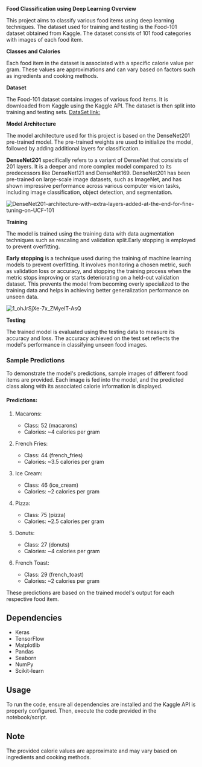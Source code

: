 **Food Classification using Deep Learning**
**Overview**

This project aims to classify various food items using deep learning techniques. The dataset used for training and testing is the Food-101 dataset obtained from Kaggle. The dataset consists of 101 food categories with images of each food item.

**Classes and Calories**

Each food item in the dataset is associated with a specific calorie value per gram. These values are approximations and can vary based on factors such as ingredients and cooking methods.

**Dataset**

The Food-101 dataset contains images of various food items. It is downloaded from Kaggle using the Kaggle API. The dataset is then split into training and testing sets.
 [DataSet link:](https://www.kaggle.com/dansbecker/food-101)

**Model Architecture**

The model architecture used for this project is based on the DenseNet201 pre-trained model. The pre-trained weights are used to initialize the model, followed by adding additional layers for classification.

**DenseNet201** specifically refers to a variant of DenseNet that consists of 201 layers. It is a deeper and more complex model compared to its predecessors like DenseNet121 and DenseNet169. DenseNet201 has been pre-trained on large-scale image datasets, such as ImageNet, and has shown impressive performance across various computer vision tasks, including image classification, object detection, and segmentation.

![DenseNet201-architecture-with-extra-layers-added-at-the-end-for-fine-tuning-on-UCF-101](https://github.com/NandhiniN0506/PRODIGY_ML_05/assets/157806111/b8e70a52-934a-476d-b9a1-e906018f80cb)

**Training**

The model is trained using the training data with data augmentation techniques such as rescaling and validation split.Early stopping is employed to prevent overfitting. 

**Early stopping** is a technique used during the training of machine learning models to prevent overfitting. It involves monitoring a chosen metric, such as validation loss or accuracy, and stopping the training process when the metric stops improving or starts deteriorating on a held-out validation dataset. This prevents the model from becoming overly specialized to the training data and helps in achieving better generalization performance on unseen data.

![1_ohJrSjXe-7x_ZMyeIT-AsQ](https://github.com/NandhiniN0506/PRODIGY_ML_05/assets/157806111/b9bec859-91b7-4c33-b5f4-adcc56276e83)

**Testing**

The trained model is evaluated using the testing data to measure its accuracy and loss. The accuracy achieved on the test set reflects the model's performance in classifying unseen food images.


### Sample Predictions

To demonstrate the model's predictions, sample images of different food items are provided. Each image is fed into the model, and the predicted class along with its associated calorie information is displayed.

#### Predictions:

1. Macarons:
   - Class: 52 (macarons)
   - Calories: ~4 calories per gram

2. French Fries:
   - Class: 44 (french_fries)
   - Calories: ~3.5 calories per gram

3. Ice Cream:
   - Class: 46 (ice_cream)
   - Calories: ~2 calories per gram

4. Pizza:
   - Class: 75 (pizza)
   - Calories: ~2.5 calories per gram

5. Donuts:
   - Class: 27 (donuts)
   - Calories: ~4 calories per gram

6. French Toast:
   - Class: 29 (french_toast)
   - Calories: ~2 calories per gram

These predictions are based on the trained model's output for each respective food item.

## Dependencies
- Keras
- TensorFlow
- Matplotlib
- Pandas
- Seaborn
- NumPy
- Scikit-learn

## Usage
To run the code, ensure all dependencies are installed and the Kaggle API is properly configured. Then, execute the code provided in the notebook/script.

## Note
The provided calorie values are approximate and may vary based on ingredients and cooking methods.
